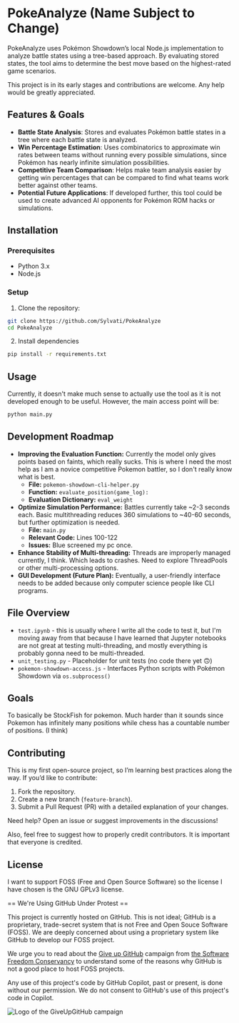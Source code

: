 # PokeAnalyze (Name Subject to Change)

PokeAnalyze uses Pokémon Showdown’s local Node.js implementation to analyze battle states using a tree-based approach. By evaluating stored states, the tool aims to determine the best move based on the highest-rated game scenarios. 

This project is in its early stages and contributions are welcome. Any help would be greatly appreciated.

## Features & Goals

- **Battle State Analysis**: Stores and evaluates Pokémon battle states in a tree where each battle state is analyzed.
- **Win Percentage Estimation**: Uses combinatorics to approximate win rates between teams without running every possible simulations, since Pokémon has nearly infinite simulation possibilities.
- **Competitive Team Comparison**: Helps make team analysis easier by getting win percentages that can be compared to find what teams work better against other teams.
- **Potential Future Applications**: If developed further, this tool could be used to create advanced AI opponents for Pokémon ROM hacks or simulations.

## Installation

### Prerequisites 
- Python 3.x
- Node.js

### Setup
1. Clone the repository:
```sh
git clone https://github.com/Sylvati/PokeAnalyze
cd PokeAnalyze
```
2. Install dependencies
```sh
pip install -r requirements.txt
```

## Usage
Currently, it doesn't make much sense to actually use the tool as it is not developed enough to be useful. However, the main access point will be:
```sh
python main.py
```

## Development Roadmap

- **Improving the Evaluation Function:** Currently the model only gives points based on faints, which really sucks. This is where I need the most help as I am a novice competitive Pokemon battler, so I don't really know what is best.
	- **File:** `pokemon-showdown-cli-helper.py`
	- **Function:** `evaluate_position(game_log):`
	- **Evaluation Dictionary:** `eval_weight`
- **Optimize Simulation Performance:** Battles currently take ~2-3 seconds each. Basic multithreading reduces 360 simulations to ~40-60 seconds, but further optimization is needed.
	- **File:** `main.py`
	- **Relevant Code:** Lines 100-122
	- **Issues:** Blue screened my pc once. 
- **Enhance Stability of Multi-threading:** Threads are improperly managed currently, I think. Which leads to crashes. Need to explore ThreadPools or other multi-processing options.
- **GUI Development (Future Plan):** Eventually, a user-friendly interface needs to be added because only computer science people like CLI programs.

## File Overview
- `test.ipynb` - this is usually where I write all the code to test it, but I'm moving away from that because I have learned that Jupyter notebooks are not great at testing multi-threading, and mostly everything is probably gonna need to be multi-threaded.
- `unit_testing.py` - Placeholder for unit tests (no code there yet 🙃)
- `pokemon-showdown-access.js` - Interfaces Python scripts with Pokémon Showdown via `os.subprocess()`

## Goals
To basically be StockFish for pokemon. Much harder than it sounds since Pokemon has infinitely many positions while chess has a countable number of positions. (I think)

## Contributing

This is my first open-source project, so I’m learning best practices along the way. If you’d like to contribute:

1.  Fork the repository.
2.  Create a new branch (`feature-branch`).
3.  Submit a Pull Request (PR) with a detailed explanation of your changes.

Need help? Open an issue or suggest improvements in the discussions!

Also, feel free to suggest how to properly credit contributors. It is important that everyone is credited.

## License
I want to support FOSS (Free and Open Source Software) so the license I have chosen is the GNU GPLv3 license.


== We're Using GitHub Under Protest ==

This project is currently hosted on GitHub.  This is not ideal; GitHub is a
proprietary, trade-secret system that is not Free and Open Souce Software
(FOSS).  We are deeply concerned about using a proprietary system like GitHub
to develop our FOSS project.  

We urge you to read about the
[Give up GitHub](https://GiveUpGitHub.org) campaign from
[the Software Freedom Conservancy](https://sfconservancy.org) to understand
some of the reasons why GitHub is not a good place to host FOSS projects.

Any use of this project's code by GitHub Copilot, past or present, is done
without our permission.  We do not consent to GitHub's use of this project's
code in Copilot.

![Logo of the GiveUpGitHub campaign](https://sfconservancy.org/static/img/GiveUpGitHub.png)

